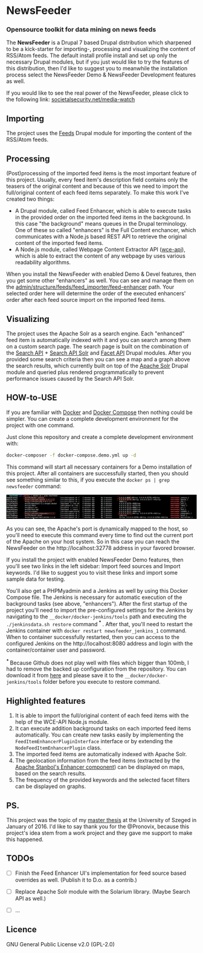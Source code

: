 # NewsFeeder
### Opensource toolkit for data mining on news feeds

The **NewsFeeder** is a Drupal 7 based Drupal distribution which sharpened to be a kick-starter for importing-, processing and visualizing the content of RSS/Atom feeds.
The default install profile install and set up only the necessary Drupal modules, but if you just would like to try the features of this distribution, then I'd like to suggest you to meanwhile the installation process select the NewsFeeder Demo & NewsFeeder Development features as well.

If you would like to see the real power of the NewsFeeder, please click to the following link: [societalsecurity.net/media-watch](http://observatory.societalsecurity.net/media-watch)


## Importing

The project uses the [Feeds](https://www.drupal.org/project/feeds) Drupal module for importing the content of the RSS/Atom feeds.


## Processing

(Post)processing of the imported feed items is the most important feature of this project. Usually, every feed item's description field contains only the teasers of the original content and because of this we need to import the full/original content of each feed items separately. To make this work I've created two things:
* A Drupal module, called Feed Enhancer, which is able to execute tasks in the provided order on the imported feed items in the background. In this case "the background" means queues in the Drupal terminology. One of these so called "enhancers" is the Full Content enchancer, which communicates with a Node.js based REST API to retrieve the original content of the imported feed items.
* A Node.js module, called Webpage Content Extractor API ([wce-api](https://www.npmjs.com/package/wce-api)), which is able to extract the content of any webpage by uses various readability algorithms.

When you install the NewsFeeder with enabled Demo & Devel features, then you get some other "enhancers" as well. You can see and manage them on the [admin/structure/feeds/feed_importer/feed-enhancer](__screenshots/feed_enhancer_ui_with_descriptions.png) path. Your selected order here will determine the order of the executed enhancers' order after each feed source import on the imported feed items.


## Visualizing

The project uses the Apache Solr as a search engine. Each "enhanced" feed item is automatically indexed with it and you can search among them on a custom search page. The search page is built on the combination of the [Search API](https://www.drupal.org/project/search_api) + [Search API Solr](https://www.drupal.org/project/search_api_solr) and [Facet API](https://www.drupal.org/project/facetapi) Drupal modules. After you provided some search criteria then you can see a map and a graph above the search results, which currently built on top of the [Apache Solr](https://www.drupal.org/project/apachesolr) Drupal module and queried plus rendered programmatically to prevent performance issues caused by the Search API Solr.


## HOW-to-USE

If you are familiar with [Docker](https://www.docker.com) and [Docker Compose](https://docs.docker.com/compose/) then nothing could be simpler. You can create a complete development environment for the project with one command.

Just clone this repository and create a complete development environment with:

 ```sh
 docker-composer -f docker-compose.demo.yml up -d
 ```

This command will start all necessary containers for a Demo installation of this project. After all containers are successfully started, then you should see something similar to this, if you execute the `docker ps | grep newsfeeder` command:

![Docker Compose in action](__screenshots/docker_compose_in_action.png "Docker Compose in action")

As you can see, the Apache's port is dynamically mapped to the host, so you'll need to execute this command every time to find out the current port of the Apache on your host system. So in this case you can reach the NewsFeeder on the http://localhost:32778 address in your favored browser.

If you install the project with enabled NewsFeeder Demo features, then you'll see two links in the left sidebar: Import feed sources and Import keywords. I'd like to suggest you to visit these links and import some sample data for testing.

You'll also get a PHPMyadmin and a Jenkins as well by using this Docker Compose file. The Jenkins is necessary for automatic execution of the background tasks (see above, "enhancers"). After the first startup of the project you'll need to import the pre-configured settings for the Jenkins by navigating to the `__docker/docker-jenkins/tools` path and executing the `./jenkinsdata.sh restore` command<sup> __*__ </sup>. After that, you'll need to restart the Jenkins container with `docker restart newsfeeder_jenkins_1` command. When to container successfully restarted, then you can access to the configured Jenkins on the http://localhost:8080 address and login with the container/container user and password.


<sup> __*__ </sup> Because Github does not play well with files which bigger than 100mb, I had to remove the backed up configuration from the repository. You can download it from [here](http://biczodezso.hu/sites/default/files/newsfeeder_jenkins-data_1.tar.gz) and please save it to the `__docker/docker-jenkins/tools` folder before you execute to restore command.

## Highlighted features

 1. It is able to import the full/original content of each feed items with the help of the WCE-API Node.js module.
 2. It can execute addition background tasks on each imported feed items automatically. You can create new tasks easily by implementing the `FeedItemEnhancerPluginInterface` interface or by extending the `NodeFeedItemEnhancerPlugin` class.
 3. The imported feed items are automatically indexed with Apache Solr.
 4. The geolocation information from the feed items (extracted by the [Apache Stanbol's Enhancer component](https://stanbol.apache.org/docs/trunk/components/enhancer/)) can be displayed on maps, based on the search results.
 5. The frequency of the provided keywords and the selected facet filters can be displayed on graphs.


## PS.

This project was the topic of my [master thesis](http://biczodezso.hu/sites/default/files/diplomamunka.pdf) at the University of Szeged in January of 2016. I'd like to say thank you for the @Pronovix, because this project's idea stem from a work project and they gave me support to make this happened.

## TODOs

- [ ] Finish the Feed Enhancer UI's implementation for feed source based overrides as well. (Publish it to D.o. as a contrib.)
- [ ] Replace Apache Solr module with the Solarium library. (Maybe Search API as well.)
- [ ] ...


## Licence
GNU General Public License v2.0 (GPL-2.0)
